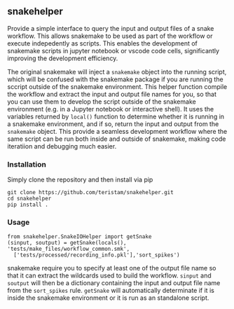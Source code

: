 ## snakehelper

Provide a simple interface to query the input and output files of a snake workflow. This allows snakemake to be used as part of the workflow or execute indepedently as scripts. This enables the development of snakemake scripts in jupyter notebook or vscode code cells, significantly improving the development efficiency.

The original snakemake will inject a `snakemake` object into the running script, which will be confused with the snakemake package if you are running the sccript outside of the snakemake environment. This helper function compile the workflow and extract the input and output file names for you, so that you can use them to develop the script outside of the snakemake environment (e.g. in a Jupyter notebook or interactive shell). It uses the variables returned by `local()` function to determine whether it is running in a snakemake environment, and if so, return the input and output from the `snakemake` object. This provide a seamless development workflow where the same script can be run both inside and outside of snakemake, making code iteratiion and debugging much easier.

### Installation
Simply clone the repository and then install via pip

```
git clone https://github.com/teristam/snakehelper.git
cd snakehelper
pip install .
```


### Usage
```
from snakehelper.SnakeIOHelper import getSnake
(sinput, soutput) = getSnake(locals(), 'tests/make_files/workflow_common.smk',
  ['tests/processed/recording_info.pkl'],'sort_spikes')
```
snakemake require you to specify at least one of the output file name so that it can extract the wildcards used to build the workflow. 
`sinput` and `soutput` will then be a dictionary containing the input and output file name from the `sort_spikes` rule. `getSnake` will automatically determinate if it is inside the snakemake environment or it is run as an standalone script.

